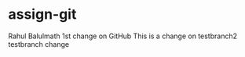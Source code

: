 # assign-git
Rahul Balulmath
1st change on GitHub
This is a change on testbranch2
testbranch change

